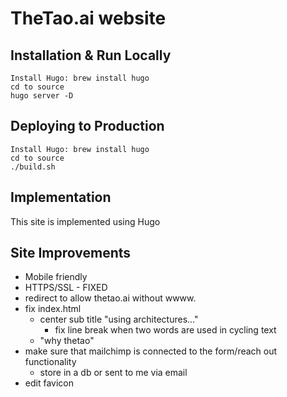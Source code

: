 # TheTao.ai website

## Installation & Run Locally

```
Install Hugo: brew install hugo
cd to source
hugo server -D
```

## Deploying to Production

```
Install Hugo: brew install hugo
cd to source
./build.sh
```

## Implementation

This site is implemented using Hugo

## Site Improvements

- Mobile friendly
- HTTPS/SSL - FIXED
- redirect to allow thetao.ai without wwww.
- fix index.html
    - center sub title "using architectures..."
        - fix line break when two words are used in cycling text
    - "why thetao"
- make sure that mailchimp is connected to the form/reach out functionality
    - store in a db or sent to me via email
- edit favicon
